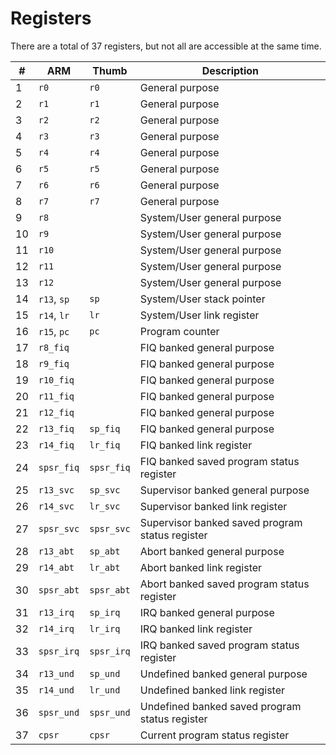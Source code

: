 Registers
=========

There are a total of 37 registers, but not all are accessible at the same time.

| # | ARM         | Thumb      | Description                                     |
|---|-------------|------------|-------------------------------------------------|
| 1 | `r0`        | `r0`       | General purpose                                 |
| 2 | `r1`        | `r1`       | General purpose                                 |
| 3 | `r2`        | `r2`       | General purpose                                 |
| 4 | `r3`        | `r3`       | General purpose                                 |
| 5 | `r4`        | `r4`       | General purpose                                 |
| 6 | `r5`        | `r5`       | General purpose                                 |
| 7 | `r6`        | `r6`       | General purpose                                 |
| 8 | `r7`        | `r7`       | General purpose                                 |
| 9 | `r8`        |            | System/User general purpose                     |
|10 | `r9`        |            | System/User general purpose                     |
|11 | `r10`       |            | System/User general purpose                     |
|12 | `r11`       |            | System/User general purpose                     |
|13 | `r12`       |            | System/User general purpose                     |
|14 | `r13`, `sp` | `sp`       | System/User stack pointer                       |
|15 | `r14`, `lr` | `lr`       | System/User link register                       |
|16 | `r15`, `pc` | `pc`       | Program counter                                 |
|17 | `r8_fiq`    |            | FIQ banked general purpose                      |
|18 | `r9_fiq`    |            | FIQ banked general purpose                      |
|19 | `r10_fiq`   |            | FIQ banked general purpose                      |
|20 | `r11_fiq`   |            | FIQ banked general purpose                      |
|21 | `r12_fiq`   |            | FIQ banked general purpose                      |
|22 | `r13_fiq`   | `sp_fiq`   | FIQ banked general purpose                      |
|23 | `r14_fiq`   | `lr_fiq`   | FIQ banked link register                        |
|24 | `spsr_fiq`  | `spsr_fiq` | FIQ banked saved program status register        |
|25 | `r13_svc`   | `sp_svc`   | Supervisor banked general purpose               |
|26 | `r14_svc`   | `lr_svc`   | Supervisor banked link register                 |
|27 | `spsr_svc`  | `spsr_svc` | Supervisor banked saved program status register |
|28 | `r13_abt`   | `sp_abt`   | Abort banked general purpose                    |
|29 | `r14_abt`   | `lr_abt`   | Abort banked link register                      |
|30 | `spsr_abt`  | `spsr_abt` | Abort banked saved program status register      |
|31 | `r13_irq`   | `sp_irq`   | IRQ banked general purpose                      |
|32 | `r14_irq`   | `lr_irq`   | IRQ banked link register                        |
|33 | `spsr_irq`  | `spsr_irq` | IRQ banked saved program status register        |
|34 | `r13_und`   | `sp_und`   | Undefined banked general purpose                |
|35 | `r14_und`   | `lr_und`   | Undefined banked link register                  |
|36 | `spsr_und`  | `spsr_und` | Undefined banked saved program status register  |
|37 | `cpsr`      | `cpsr`     | Current program status register                 |
